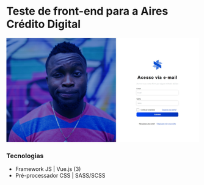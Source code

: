 # Teste de front-end para a Aires Crédito Digital

![image](./src/assets/readme-docs/home.jpg)


### Tecnologias
- Framework JS | Vue.js (3)
- Pré-processador CSS | SASS/SCSS

